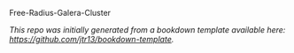 Free-Radius-Galera-Cluster

*This repo was initially generated from a bookdown template available here: https://github.com/jtr13/bookdown-template.*



